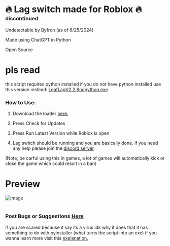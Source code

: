 # 🔥 Lag switch made for Roblox 🔥 <sup><sup><sup>discontinued</sup> </sup> </sup>

Undetectable by Byfron (as of 6/25/2024)

Made using ChatGPT in Python

Open Source
# pls read
this script requires python installed if you do not have python installed use this version instead: 
[LeafLagV2.2.9nopython.exe](https://github.com/SquareszLeaf/Leaf-LagSwitch/releases/download/Leaf-Loader/LeafLagV2.2.9nopython.exe)
### How to Use:

1. Download the loader [here.](https://github.com/SquareszLeaf/Leaf-LagSwitch/releases/tag/Leaf-Loader)

2. Press Check for Updates

3. Press Run Latest Version while Roblox is open

4. Lag switch should be running and you are basically done. if you need any help please join the [discord server](https://discord.gg/xhfW2c7Q9H).

(Note, be carful using this in games, a lot of games will automatically kick or close the game which could result in a ban)
# Preview
![image](https://github.com/LEAVEMEALONEHITHUB/NRQWO43XNF2GG2DMN5QWIZLS/assets/171099505/ee7fcfd4-dea0-4ff9-8b81-b0921c329182)
#
### Post Bugs or Suggestions [Here](https://discord.com/invite/xhfW2c7Q9H)

if you are scared because it say its a virus idk why it does that it has something to do with pyinstaller (what turns the script into an exe) if you wanna learn more visit this [explanation.](https://stackoverflow.com/questions/43777106/program-made-with-pyinstaller-now-seen-as-a-trojan-horse-by-avg)
